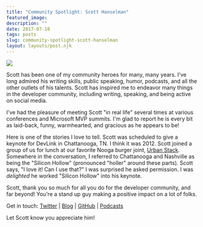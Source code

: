 ```yaml
---
title: "Community Spotlight: Scott Hanselman"
featured_image: 
description: ""
date: 2017-07-10
tags: posts
slug: community-spotlight-scott-hanselman
layout: layouts/post.njk
---
```




![](/content/images/2017/07/scott-hanselman.jpg)

Scott has been one of my community heroes for many, many years. I've long admired his writing skills, public speaking, humor, podcasts, and all the other outlets of his talents. Scott has inspired me to endeavor many things in the developer community, including writing, speaking, and being active on social media.

I've had the pleasure of meeting Scott "in real life" several times at various conferences and Microsoft MVP summits. I'm glad to report he is every bit as laid-back, funny, warmhearted, and gracious as he appears to be!

Here is one of the stories I love to tell. Scott was scheduled to give a keynote for DevLink in Chattanooga, TN. I think it was 2012. Scott joined a group of us for lunch at our favorite Nooga burger joint, [Urban Stack](http://urbanstack.com/). Somewhere in the conversation, I referred to Chattanooga and Nashville as being the "Silicon Hollow" (pronounced "holler" around these parts). Scott says, "I love it! Can I use that?" I was surprised he asked permission. I was _delighted_ he worked "Silicon Hollow" into his keynote.

Scott, thank you so much for all you do for the developer community, and far beyond! You're a stand up guy making a positive impact on a lot of folks.

Get in touch: [Twitter](https://twitter.com/shanselman) | [Blog](https://www.hanselman.com/) | [GitHub](https://github.com/shanselman) | [Podcasts](https://www.hanselman.com/podcasts/)

Let Scott know you appreciate him!



